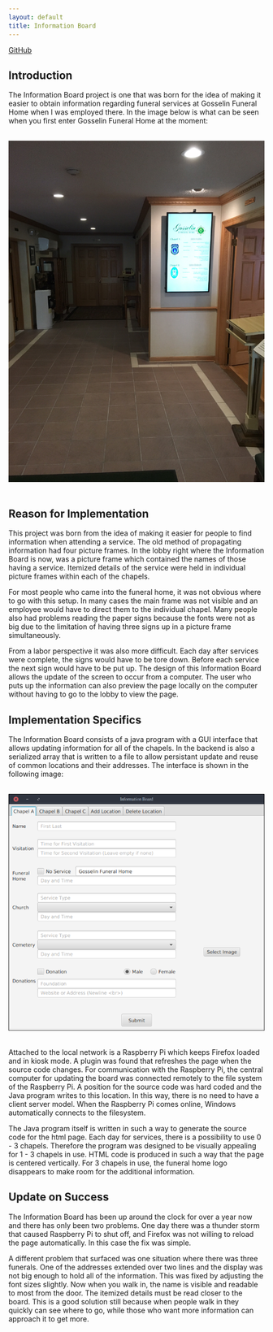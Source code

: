 ```yaml
---
layout: default
title: Information Board
---
```


[GitHub](https://github.com/temorris87/InformationBoard)

## Introduction

The Information Board project is one that was born for the idea of making it
easier to obtain information regarding funeral services at Gosselin Funeral
Home when I was employed there. In the image below is what can be seen when
you first enter Gosselin Funeral Home at the moment:

<br/>
<div class="row">
    <img class="img-responsive" src="./img/information_board.png">
</div>
<br/>

## Reason for Implementation

This project was born from the idea of making it easier for people to find 
information when attending a service. The old method of propagating information
had four picture frames. In the lobby right where the Information Board is now,
was a picture frame which contained the names of those having a service.
Itemized details of the service were held in individual picture frames within
each of the chapels.

For most people who came into the funeral home, it was not obvious where to go
with this setup. In many cases the main frame was not visible and an employee
would have to direct them to the individual chapel. Many people also had
problems reading the paper signs because the fonts were not as big due to the
limitation of having three signs up in a picture frame simultaneously.

From a labor perspective it was also more difficult. Each day after services
were complete, the signs would have to be tore down. Before each service the
next sign would have to be put up. The design of this Information Board
allows the update of the screen to occur from a computer. The user who puts
up the information can also preview the page locally on the computer without
having to go to the lobby to view the page.

## Implementation Specifics

The Information Board consists of a java program with a GUI interface that
allows updating information for all of the chapels. In the backend is also
a serialized array that is written to a file to allow persistant update and
reuse of common locations and their addresses. The interface is shown in the
following image:

<br/>
<div class="row">
    <img class="img-responsive" src="./img/information_board_gui.png">
</div>
<br/>

Attached to the local network is a Raspberry Pi which keeps Firefox loaded
and in kiosk mode. A plugin was found that refreshes the page when the source
code changes. For communication with the Raspberry Pi, the central computer
for updating the board was connected remotely to the file system of the
Raspberry Pi. A position for the source code was hard coded and the Java
program writes to this location. In this way, there is no need to have a
client server model. When the Raspberry Pi comes online, Windows automatically
connects to the filesystem.

The Java program itself is written in such a way to generate the source code
for the html page. Each day for services, there is a possibility to use
0 - 3 chapels. Therefore the program was designed to be visually appealing
for 1 - 3 chapels in use. HTML code is produced in such a way that the
page is centered vertically. For 3 chapels in use, the funeral home logo
disappears to make room for the additional information.

## Update on Success

The Information Board has been up around the clock for over a year now and
there has only been two problems. One day there was a thunder storm that
caused Raspberry Pi to shut off, and Firefox was not willing to reload the
page automatically. In this case the fix was simple.

A different problem that surfaced was one situation where there was three
funerals. One of the addresses extended over two lines and the display
was not big enough to hold all of the information. This was fixed by
adjusting the font sizes slightly. Now when you walk in, the name is
visible and readable to most from the door. The itemized details must be
read closer to the board. This is a good solution still because when people
walk in they quickly can see where to go, while those who want more
information can approach it to get more.
